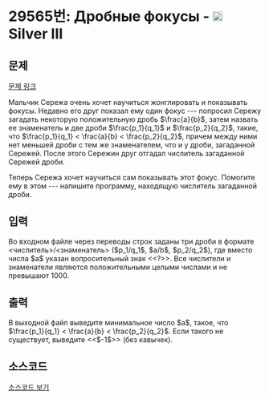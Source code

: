 # 29565번: Дробные фокусы - <img src="https://static.solved.ac/tier_small/8.svg" style="height:20px" /> Silver III

<!-- performance -->

<!-- 문제 제출 후 깃허브에 푸시를 했을 때 제출한 코드의 성능이 입력될 공간입니다.-->

<!-- end -->

## 문제

[문제 링크](https://boj.kr/29565)


<p>Мальчик Сережа очень хочет научиться жонглировать и показывать фокусы. Недавно его друг показал ему один фокус --- попросил Сережу загадать некоторую положительную дробь $\frac{a}{b}$, затем назвать ее знаменатель и две дроби $\frac{p_1}{q_1}$ и $\frac{p_2}{q_2}$, такие, что $\frac{p_1}{q_1} &lt; \frac{a}{b} &lt; \frac{p_2}{q_2}$, причем между ними нет меньшей дроби с тем же знаменателем, что и у дроби, загаданной Сережей. После этого Сережин друг отгадал числитель загаданной Сережей дроби.</p>

<p>Теперь Сережа хочет научиться сам показывать этот фокус. Помогите ему в этом --- напишите программу, находящую числитель загаданной дроби.</p>



## 입력


<p>Во входном файле через переводы строк заданы три дроби в формате &lt;числитель&gt;/&lt;знаменатель&gt; ($p_1/q_1$, $a/b$, $p_2/q_2$), где вместо числа $a$ указан вопросительный знак &lt;&lt;?&gt;&gt;. Все числители и знаменатели являются положительными целыми числами и не превышают 1000.</p>



## 출력


<p>В выходной файл выведите минимальное число $a$, такое, что $\frac{p_1}{q_1} &lt; \frac{a}{b} &lt; \frac{p_2}{q_2}$. Если такого не существует, выведите &lt;&lt;$-1$&gt;&gt; (без кавычек).</p>



## 소스코드

[소스코드 보기](Дробные%20фокусы.cpp)